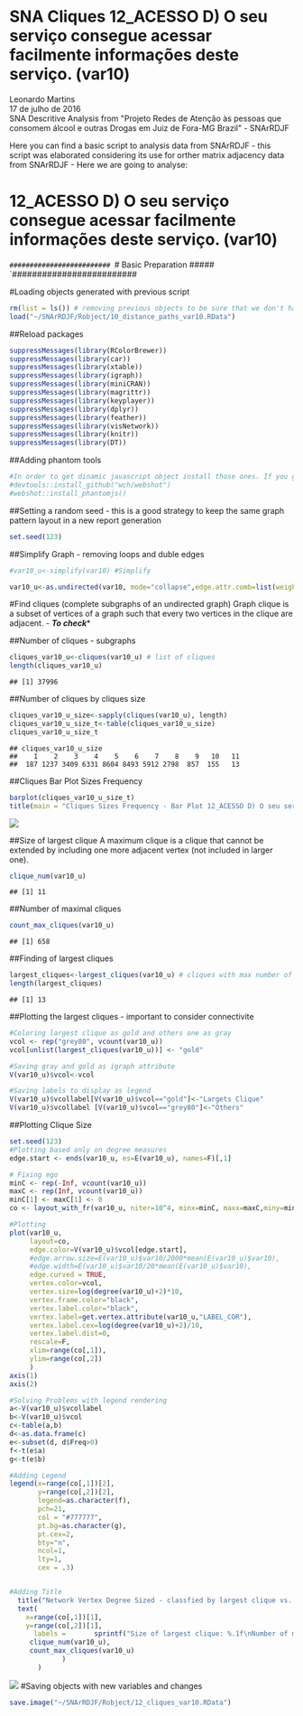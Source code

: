 # SNA Cliques 12_ACESSO D) O seu serviço consegue acessar facilmente informações deste serviço. (var10)
Leonardo Martins  
17 de julho de 2016  
SNA Descritive Analysis from "Projeto Redes de Atenção às pessoas que consomem álcool e outras Drogas em Juiz de Fora-MG   Brazil"  - SNArRDJF

Here you can find a basic script to analysis data from SNArRDJF - this script was elaborated considering its use for orther matrix adjacency data from SNArRDJF - Here we are going to analyse:

# 12_ACESSO D) O seu serviço consegue acessar facilmente informações deste serviço. (var10)

`#########################
`# Basic Preparation #####
`#########################

#Loading objects generated with previous script 

```r
rm(list = ls()) # removing previous objects to be sure that we don't have objects conflicts name
load("~/SNArRDJF/Robject/10_distance_paths_var10.RData")
```
##Reload packages

```r
suppressMessages(library(RColorBrewer))
suppressMessages(library(car))
suppressMessages(library(xtable))
suppressMessages(library(igraph))
suppressMessages(library(miniCRAN))
suppressMessages(library(magrittr))
suppressMessages(library(keyplayer))
suppressMessages(library(dplyr))
suppressMessages(library(feather))
suppressMessages(library(visNetwork))
suppressMessages(library(knitr))
suppressMessages(library(DT))
```
##Adding phantom tools

```r
#In order to get dinamic javascript object install those ones. If you get problems installing go to Stackoverflow.com and type your error to discover what to do. In some cases the libraries need to be intalled in outside R libs.
#devtools::install_github("wch/webshot")
#webshot::install_phantomjs()
```
##Setting a random seed - this is a good strategy to keep the same graph pattern layout in a new report generation

```r
set.seed(123)
```

##Simplify Graph - removing loops and duble edges 

```r
#var10_u<-simplify(var10) #Simplify

var10_u<-as.undirected(var10, mode="collapse",edge.attr.comb=list(weight="mean","ignore"))
```

#Find cliques (complete subgraphs of an undirected graph)
Graph clique is a subset of vertices of a graph such that every two vertices in the clique are adjacent. - ***To check****

##Number of cliques - subgraphs

```r
cliques_var10_u<-cliques(var10_u) # list of cliques 
length(cliques_var10_u)
```

```
## [1] 37996
```
##Number of cliques by cliques size

```r
cliques_var10_u_size<-sapply(cliques(var10_u), length) 
cliques_var10_u_size_t<-table(cliques_var10_u_size)
cliques_var10_u_size_t
```

```
## cliques_var10_u_size
##    1    2    3    4    5    6    7    8    9   10   11 
##  187 1237 3409 6331 8604 8493 5912 2798  857  155   13
```

##Cliques Bar Plot Sizes Frequency

```r
barplot(cliques_var10_u_size_t)
title(main = "Cliques Sizes Frequency - Bar Plot 12_ACESSO D) O seu serviço consegue acessar facilmente informações deste serviço. (var10)", font.main = 4)
```

![](12_ACESSO_D_acessar_facilmente_informações_12_cliques_files/figure-html/unnamed-chunk-8-1.png)<!-- -->

##Size of largest clique 
A maximum clique is a clique that cannot be extended by including one more adjacent vertex (not included in larger one). 

```r
clique_num(var10_u)
```

```
## [1] 11
```
##Number of maximal cliques

```r
count_max_cliques(var10_u)
```

```
## [1] 658
```
##Finding of largest cliques

```r
largest_cliques<-largest_cliques(var10_u) # cliques with max number of nodes
length(largest_cliques)
```

```
## [1] 13
```

##Plotting the largest cliques - important to consider connectivite 

```r
#Coloring largest clique as gold and others one as gray
vcol <- rep("grey80", vcount(var10_u))
vcol[unlist(largest_cliques(var10_u))] <- "gold"

#Saving gray and gold as igraph attribute
V(var10_u)$vcol<-vcol

#Saving labels to display as legend
V(var10_u)$vcollabel[V(var10_u)$vcol=="gold"]<-"Largets Clique"
V(var10_u)$vcollabel [V(var10_u)$vcol=="grey80"]<-"Others"
```
##Plotting Clique Size

```r
set.seed(123)
#Plotting based only on degree measures 
edge.start <- ends(var10_u, es=E(var10_u), names=F)[,1]

# Fixing ego
minC <- rep(-Inf, vcount(var10_u))
maxC <- rep(Inf, vcount(var10_u))
minC[1] <- maxC[1] <- 0
co <- layout_with_fr(var10_u, niter=10^4, minx=minC, maxx=maxC,miny=minC, maxy=maxC, weights=E(var10_u)$var10)

#Plotting
plot(var10_u, 
     layout=co,
     edge.color=V(var10_u)$vcol[edge.start],
     #edge.arrow.size=E(var10_u)$var10/2000*mean(E(var10_u)$var10),
     #edge.width=E(var10_u)$var10/20*mean(E(var10_u)$var10),
     edge.curved = TRUE,
     vertex.color=vcol,
     vertex.size=log(degree(var10_u)+2)*10,
     vertex.frame.color="black",
     vertex.label.color="black",
     vertex.label=get.vertex.attribute(var10_u,"LABEL_COR"),
     vertex.label.cex=log(degree(var10_u)+2)/10,
     vertex.label.dist=0,
     rescale=F,
     xlim=range(co[,1]), 
     ylim=range(co[,2])
     )
axis(1)
axis(2)

#Solving Problems with legend rendering 
a<-V(var10_u)$vcollabel
b<-V(var10_u)$vcol
c<-table(a,b)
d<-as.data.frame(c)
e<-subset(d, d$Freq>0)
f<-t(e$a)
g<-t(e$b)

#Adding Legend
legend(x=range(co[,1])[2], 
       y=range(co[,2])[2],
       legend=as.character(f),
       pch=21,
       col = "#777777", 
       pt.bg=as.character(g),
       pt.cex=2,
       bty="n", 
       ncol=1,
       lty=1,
       cex = .3)


#Adding Title
  title("Network Vertex Degree Sized - classfied by largest clique vs. others", sub = "Source: from authors ")  
  text( 
    x=range(co[,1])[1],
    y=range(co[,2])[1], 
      labels =       sprintf("Size of largest clique: %.1f\nNumber of maximal cliques: %.1f",
     clique_num(var10_u), 
     count_max_cliques(var10_u)
             )
       )
```

![](12_ACESSO_D_acessar_facilmente_informações_12_cliques_files/figure-html/unnamed-chunk-13-1.png)<!-- -->
#Saving objects with new variables and changes

```r
save.image("~/SNArRDJF/Robject/12_cliques_var10.RData") 
```



